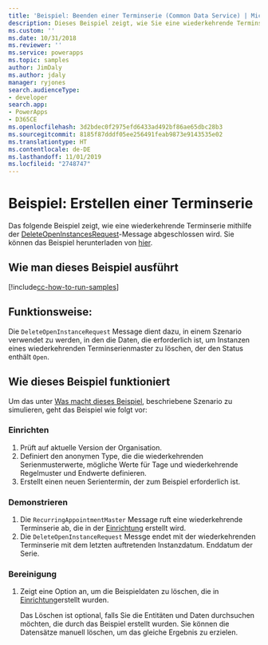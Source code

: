```yaml
---
title: 'Beispiel: Beenden einer Terminserie (Common Data Service) | Microsoft-Dokumentation'
description: Dieses Beispiel zeigt, wie Sie eine wiederkehrende Terminserie beenden
ms.custom: ''
ms.date: 10/31/2018
ms.reviewer: ''
ms.service: powerapps
ms.topic: samples
author: JimDaly
ms.author: jdaly
manager: ryjones
search.audienceType:
- developer
search.app:
- PowerApps
- D365CE
ms.openlocfilehash: 3d2bdec0f2975efd6433ad492bf86ae65dbc28b3
ms.sourcegitcommit: 8185f87dddf05ee256491feab9873e9143535e02
ms.translationtype: HT
ms.contentlocale: de-DE
ms.lasthandoff: 11/01/2019
ms.locfileid: "2748747"
---
```

# <a name="sample-end-a-recurring-appointment-series"></a>Beispiel: Erstellen einer Terminserie

<!-- https://docs.microsoft.com/dynamics365/customer-engagement/developer/sample-end-recurring-appointment-series -->

Das folgende Beispiel zeigt, wie eine wiederkehrende Terminserie mithilfe der [DeleteOpenInstancesRequest](https://docs.microsoft.com/dotnet/api/microsoft.crm.sdk.messages.deleteopeninstancesrequest?view=dynamics-general-ce-9)-Message abgeschlossen wird. Sie können das Beispiel herunterladen von [hier](https://github.com/Microsoft/PowerApps-Samples/tree/master/cds/orgsvc/C%23/EndRecurringAppointment).

## <a name="how-to-run-this-sample"></a>Wie man dieses Beispiel ausführt

[!include[cc-how-to-run-samples](../../includes/cc-how-to-run-samples.md)]

## <a name="what-this-sample-does"></a>Funktionsweise:

Die `DeleteOpenInstanceRequest` Message dient dazu, in einem Szenario verwendet zu werden, in den die Daten, die erforderlich ist, um Instanzen eines wiederkehrenden Terminserienmaster zu löschen, der den Status enthält `Open`.

## <a name="how-this-sample-works"></a>Wie dieses Beispiel funktioniert

Um das unter [Was macht dieses Beispiel](#what-this-sample-does), beschriebene Szenario zu simulieren, geht das Beispiel wie folgt vor:

### <a name="setup"></a>Einrichten

1. Prüft auf aktuelle Version der Organisation.
2. Definiert den anonymen Type, die die wiederkehrenden Serienmusterwerte, mögliche Werte für Tage und wiederkehrende Regelmuster und Endwerte definieren.
3. Erstellt einen neuen Serientermin, der zum Beispiel erforderlich ist.

### <a name="demonstrate"></a>Demonstrieren

1. Die `RecurringAppointmentMaster` Message ruft eine wiederkehrende Terminserie ab, die in der [Einrichtung](#setup) erstellt wird.
2. Die `DeleteOpenInstanceRequest` Messge endet mit der wiederkehrenden Terminserie mit dem letzten auftretenden Instanzdatum. Enddatum der Serie.

### <a name="clean-up"></a>Bereinigung

1. Zeigt eine Option an, um die Beispieldaten zu löschen, die in [Einrichtung](#setup)erstellt wurden.

    Das Löschen ist optional, falls Sie die Entitäten und Daten durchsuchen möchten, die durch das Beispiel erstellt wurden. Sie können die Datensätze manuell löschen, um das gleiche Ergebnis zu erzielen.

